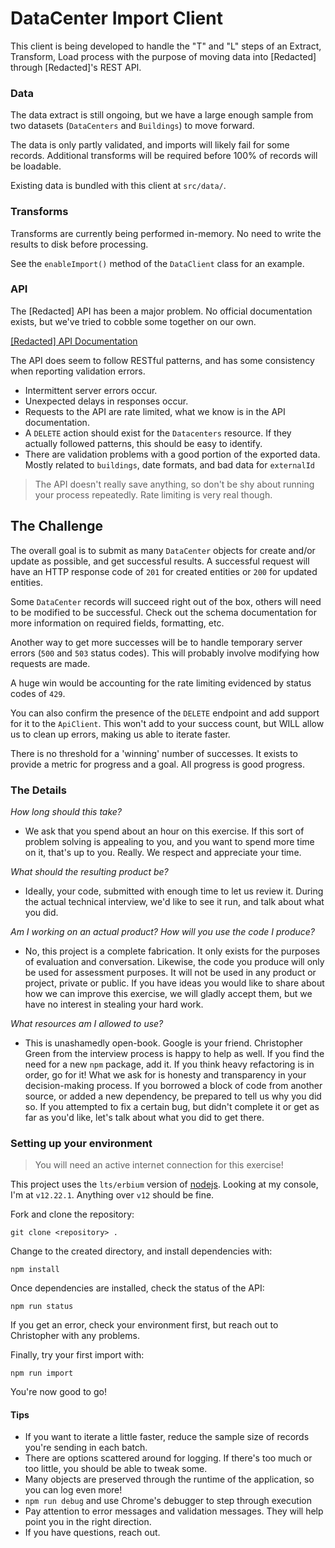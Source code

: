 # DataCenter Import Client

This client is being developed to handle the "T" and "L" steps of an Extract, Transform, Load process with the purpose of moving data into [Redacted] through [Redacted]'s REST API.

### Data

The data extract is still ongoing, but we have a large enough sample from two datasets (`DataCenters` and `Buildings`) to move forward.

The data is only partly validated, and imports will likely fail for some records. Additional transforms will be required before 100% of records will be loadable.

Existing data is bundled with this client at `src/data/`.

### Transforms

Transforms are currently being performed in-memory. No need to write the results to disk before processing. 

See the `enableImport()` method of the `DataClient` class for an example.

### API

The [Redacted] API has been a major problem. No official documentation exists, but we've tried to cobble some together on our own.

[[Redacted] API Documentation](https://app.swaggerhub.com/apis-docs/avicado-development/redacted/1.0.0)

The API does seem to follow RESTful patterns, and has some consistency when reporting validation errors.

- Intermittent server errors occur.
- Unexpected delays in responses occur.
- Requests to the API are rate limited, what we know is in the API documentation.
- A `DELETE` action should exist for the `Datacenters` resource. If they actually followed patterns, this should be easy to identify.
- There are validation problems with a good portion of the exported data. Mostly related to `buildings`, date formats, and bad data for `externalId` 

> The API doesn't really save anything, so don't be shy about running your process repeatedly. Rate limiting is very real though.

## The Challenge

The overall goal is to submit as many `DataCenter` objects for create and/or update as possible, and get successful results. A successful request will have an HTTP response code of `201` for created entities or `200` for updated entities.

Some `DataCenter` records will succeed right out of the box, others will need to be modified to be successful. Check out the schema documentation for more information on required fields, formatting, etc.

Another way to get more successes will be to handle temporary server errors (`500` and `503` status codes). This will probably involve modifying how requests are made.

A huge win would be accounting for the rate limiting evidenced by status codes of `429`.

You can also confirm the presence of the `DELETE` endpoint and add support for it to the `ApiClient`. This won't add to your success count, but WILL allow us to clean up errors, making us able to iterate faster.

There is no threshold for a 'winning' number of successes. It exists to provide a metric for progress and a goal. All progress is good progress.

### The Details

_How long should this take?_
- We ask that you spend about an hour on this exercise. If this sort of problem solving is appealing to you, and you want
    to spend more time on it, that's up to you. Really. We respect and appreciate your time.

_What should the resulting product be?_
- Ideally, your code, submitted with enough time to let us review it. During the actual technical interview, we'd like to see it run, and talk about what you did.

_Am I working on an actual product? How will you use the code I produce?_
- No, this project is a complete fabrication. It only exists for the purposes of evaluation and conversation. Likewise, the code you produce will only be used for assessment purposes. It will not be used in any product or project, private or public. If you have ideas you would like to share about how we can improve this exercise, we will gladly accept them, but we have no interest in stealing your hard work.

_What resources am I allowed to use?_
- This is unashamedly open-book. Google is your friend. Christopher Green from the interview process is happy to help as well. 
If you find the need for a new `npm` package, add it. If you think heavy refactoring is in order, go for it! What we ask for is honesty and transparency in your decision-making process. 
If you borrowed a block of code from another source, or added a new dependency, be prepared to tell us why you did so. 
If you attempted to fix a certain bug, but didn't complete it or get as far as you'd like, let's talk about what you did to get there.

### Setting up your environment

> You will need an active internet connection for this exercise!

This project uses the `lts/erbium` version of [nodejs](https://nodejs.org/en/download/). Looking at my console, I'm at `v12.22.1`. Anything over `v12` should be fine. 

Fork and clone the repository:
```
git clone <repository> .
```

Change to the created directory, and install dependencies with:
```
npm install
```

Once dependencies are installed, check the status of the API:
```
npm run status
```
If you get an error, check your environment first, but reach out to Christopher with any problems.

Finally, try your first import with:
```
npm run import
```

You're now good to go!

#### Tips
- If you want to iterate a little faster, reduce the sample size of records you're sending in each batch.
- There are options scattered around for logging. If there's too much or too little, you should be able to tweak some.
- Many objects are preserved through the runtime of the application, so you can log even more!
- `npm run debug` and use Chrome's debugger to step through execution
- Pay attention to error messages and validation messages. They will help point you in the right direction.
- If you have questions, reach out.
